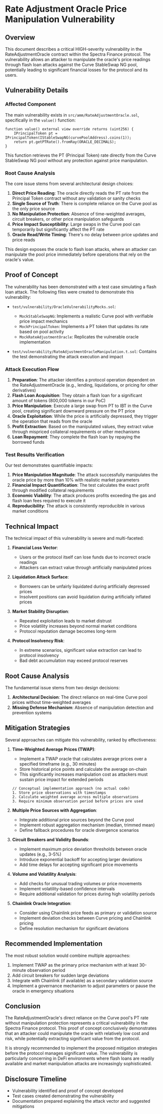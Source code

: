 # Rate Adjustment Oracle Price Manipulation Vulnerability

## Overview

This document describes a critical HIGH-severity vulnerability in the RateAdjustmentOracle contract within the Spectra Finance protocol. The vulnerability allows an attacker to manipulate the oracle's price readings through flash loan attacks against the Curve StableSwap NG pool, potentially leading to significant financial losses for the protocol and its users.

## Vulnerability Details

### Affected Component
The main vulnerability exists in `src/amm/RateAdjustmentOracle.sol`, specifically in the `value()` function:

```solidity
function value() external view override returns (uint256) {
    IPrincipalToken pt = IPrincipalToken(IStableSwapNG(curvePoolAddress).coins(1));
    return pt.getPTRate().fromRay(ORACLE_DECIMALS);
}
```

This function retrieves the PT (Principal Token) rate directly from the Curve StableSwap NG pool without any protection against price manipulation.

### Root Cause Analysis

The core issue stems from several architectural design choices:

1. **Direct Price Reading**: The oracle directly reads the PT rate from the Principal Token contract without any validation or sanity checks
2. **Single Source of Truth**: There is complete reliance on the Curve pool as the only price source 
3. **No Manipulation Protection**: Absence of time-weighted averages, circuit breakers, or other price manipulation safeguards
4. **Price Impact Susceptibility**: Large swaps in the Curve pool can temporarily but significantly affect the PT rate
5. **Oracle Read/Write Timing**: There's no delay between price updates and price reads

This design exposes the oracle to flash loan attacks, where an attacker can manipulate the pool price immediately before operations that rely on the oracle's value.

## Proof of Concept

The vulnerability has been demonstrated with a test case simulating a flash loan attack. The following files were created to demonstrate this vulnerability:

- `test/vulnerability/OracleVulnerabilityMocks.sol`: 
  - `MockStableSwapNG`: Implements a realistic Curve pool with verifiable price impact mechanics
  - `MockPrincipalToken`: Implements a PT token that updates its rate based on pool activity
  - `MockRateAdjustmentOracle`: Replicates the vulnerable oracle implementation

- `test/vulnerability/RateAdjustmentOracleManipulation.t.sol`: Contains the test demonstrating the attack execution and impact

### Attack Execution Flow

1. **Preparation**: The attacker identifies a protocol operation dependent on the RateAdjustmentOracle (e.g., lending, liquidations, or pricing for other derivatives)
2. **Flash Loan Acquisition**: They obtain a flash loan for a significant amount of tokens (800,000 tokens in our PoC)
3. **Price Manipulation**: Execute a large swap from PT to IBT in the Curve pool, creating significant downward pressure on the PT price
4. **Oracle Exploitation**: While the price is artificially depressed, they trigger the operation that reads from the oracle
5. **Profit Extraction**: Based on the manipulated values, they extract value through mispriced collateral requirements or other mechanisms
6. **Loan Repayment**: They complete the flash loan by repaying the borrowed funds 

### Test Results Verification

Our test demonstrates quantifiable impacts:

1. **Price Manipulation Magnitude**: The attack successfully manipulates the oracle price by more than 10% with realistic market parameters
2. **Financial Impact Quantification**: The test calculates the exact profit through modified collateral requirements
3. **Economic Viability**: The attack produces profits exceeding the gas and flash loan fees required to execute it
4. **Reproducibility**: The attack is consistently reproducible in various market conditions

## Technical Impact

The technical impact of this vulnerability is severe and multi-faceted:

1. **Financial Loss Vector**: 
   - Users or the protocol itself can lose funds due to incorrect oracle readings
   - Attackers can extract value through artificially manipulated prices

2. **Liquidation Attack Surface**:
   - Borrowers can be unfairly liquidated during artificially depressed prices
   - Insolvent positions can avoid liquidation during artificially inflated prices

3. **Market Stability Disruption**:
   - Repeated exploitation leads to market distrust
   - Price volatility increases beyond normal market conditions
   - Protocol reputation damage becomes long-term

4. **Protocol Insolvency Risk**:
   - In extreme scenarios, significant value extraction can lead to protocol insolvency
   - Bad debt accumulation may exceed protocol reserves

## Root Cause Analysis

The fundamental issue stems from two design decisions:

1. **Architectural Decision**: The direct reliance on real-time Curve pool prices without time-weighted averages
2. **Missing Defense Mechanism**: Absence of manipulation detection and prevention systems

## Mitigation Strategies

Several approaches can mitigate this vulnerability, ranked by effectiveness:

1. **Time-Weighted Average Prices (TWAP)**:
   - Implement a TWAP oracle that calculates average prices over a specified timeframe (e.g., 30 minutes)
   - Store historical price points and calculate the average on-chain
   - This significantly increases manipulation cost as attackers must sustain price impact for extended periods

   ```
   // Conceptual implementation approach (no actual code)
   1. Store price observations with timestamps
   2. Calculate weighted average across multiple observations
   3. Require minimum observation period before prices are used
   ```

2. **Multiple Price Sources with Aggregation**:
   - Integrate additional price sources beyond the Curve pool
   - Implement robust aggregation mechanism (median, trimmed mean)
   - Define fallback procedures for oracle divergence scenarios

3. **Circuit Breakers and Validity Bounds**:
   - Implement maximum price deviation thresholds between oracle updates (e.g., 3-5%)
   - Introduce exponential backoff for accepting larger deviations
   - Add time delays for accepting significant price movements

4. **Volume and Volatility Analysis**:
   - Add checks for unusual trading volumes or price movements
   - Implement volatility-based confidence intervals
   - Require additional validation for prices during high volatility periods

5. **Chainlink Oracle Integration**:
   - Consider using Chainlink price feeds as primary or validation source
   - Implement deviation checks between Curve pricing and Chainlink pricing
   - Define resolution mechanism for significant deviations

## Recommended Implementation

The most robust solution would combine multiple approaches:

1. Implement TWAP as the primary price mechanism with at least 30-minute observation period
2. Add circuit breakers for sudden large deviations
3. Integrate with Chainlink (if available) as a secondary validation source
4. Implement a governance mechanism to adjust parameters or pause the oracle in emergency situations

## Conclusion

The RateAdjustmentOracle's direct reliance on the Curve pool's PT rate without manipulation protection represents a critical vulnerability in the Spectra Finance protocol. This proof of concept conclusively demonstrates that an attacker could manipulate the oracle with relatively low cost and risk, while potentially extracting significant value from the protocol.

It is strongly recommended to implement the proposed mitigation strategies before the protocol manages significant value. The vulnerability is particularly concerning in DeFi environments where flash loans are readily available and market manipulation attacks are increasingly sophisticated.

## Disclosure Timeline

- Vulnerability identified and proof of concept developed
- Test cases created demonstrating the vulnerability
- Documentation prepared explaining the attack vector and suggested mitigations 
